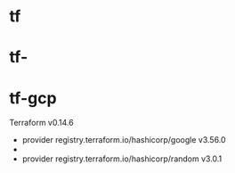 # tf

# tf-

# tf-gcp
Terraform v0.14.6

+ provider registry.terraform.io/hashicorp/google v3.56.0
+ 
+ provider registry.terraform.io/hashicorp/random v3.0.1
